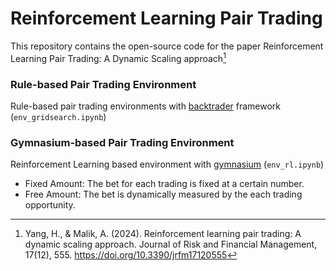 # Reinforcement Learning Pair Trading

This repository contains the open-source code for the paper Reinforcement Learning Pair Trading: A Dynamic Scaling approach[^1] 

### Rule-based Pair Trading Environment
Rule-based pair trading environments with [backtrader](https://www.backtrader.com/) framework (`env_gridsearch.ipynb`)

### Gymnasium-based Pair Trading Environment
Reinforcement Learning based environment with [gymnasium](https://gymnasium.farama.org/index.html)  (`env_rl.ipynb`)
* Fixed Amount: The bet for each trading is fixed at a certain number.
* Free Amount: The bet is dynamically measured by the each trading opportunity.

[^1]: Yang, H., & Malik, A. (2024). Reinforcement learning pair trading: A dynamic scaling approach. Journal of Risk and Financial Management, 17(12), 555. https://doi.org/10.3390/jrfm17120555
